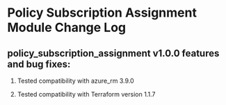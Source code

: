 # Policy Subscription Assignment Module Change Log



## policy_subscription_assignment v1.0.0 features and bug fixes:



1. Tested compatibility with azure_rm 3.9.0

2. Tested compatibility with Terraform version 1.1.7